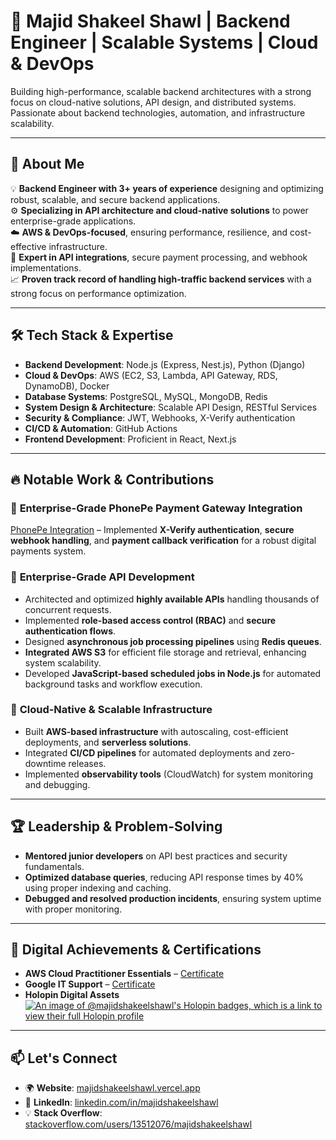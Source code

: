 # 🚀 Majid Shakeel Shawl | Backend Engineer | Scalable Systems | Cloud & DevOps  

Building high-performance, scalable backend architectures with a strong focus on cloud-native solutions, API design, and distributed systems. Passionate about backend technologies, automation, and infrastructure scalability.  

---

## 🔹 About Me  

💡 **Backend Engineer with 3+ years of experience** designing and optimizing robust, scalable, and secure backend applications.\
⚙️ **Specializing in API architecture and cloud-native solutions** to power enterprise-grade applications.\
☁️ **AWS & DevOps-focused**, ensuring performance, resilience, and cost-effective infrastructure.\
🔗 **Expert in API integrations**, secure payment processing, and webhook implementations.\
📈 **Proven track record of handling high-traffic backend services** with a strong focus on performance optimization.  

---

## 🛠️ **Tech Stack & Expertise**  

- **Backend Development**: Node.js (Express, Nest.js), Python (Django)  
- **Cloud & DevOps**: AWS (EC2, S3, Lambda, API Gateway, RDS, DynamoDB), Docker  
- **Database Systems**: PostgreSQL, MySQL, MongoDB, Redis  
- **System Design & Architecture**: Scalable API Design, RESTful Services  
- **Security & Compliance**: JWT, Webhooks, X-Verify authentication  
- **CI/CD & Automation**: GitHub Actions  
- **Frontend Development**: Proficient in React, Next.js  

---

## 🔥 **Notable Work & Contributions**  

### 📌 **Enterprise-Grade PhonePe Payment Gateway Integration**  

[PhonePe Integration](https://github.com/majidshakeelshawl/phonepe_integration) – Implemented **X-Verify authentication**, **secure webhook handling**, and **payment callback verification** for a robust digital payments system.  

### 📌 **Enterprise-Grade API Development**  

- Architected and optimized **highly available APIs** handling thousands of concurrent requests.  
- Implemented **role-based access control (RBAC)** and **secure authentication flows**.  
- Designed **asynchronous job processing pipelines** using **Redis queues**.  
- **Integrated AWS S3** for efficient file storage and retrieval, enhancing system scalability.  
- Developed **JavaScript-based scheduled jobs in Node.js** for automated background tasks and workflow execution.  

### 📌 **Cloud-Native & Scalable Infrastructure**  

- Built **AWS-based infrastructure** with autoscaling, cost-efficient deployments, and **serverless solutions**.  
- Integrated **CI/CD pipelines** for automated deployments and zero-downtime releases.  
- Implemented **observability tools** (CloudWatch) for system monitoring and debugging.  

---

## 🏆 Leadership & Problem-Solving  
- **Mentored junior developers** on API best practices and security fundamentals.  
- **Optimized database queries**, reducing API response times by 40% using proper indexing and caching.  
- **Debugged and resolved production incidents**, ensuring system uptime with proper monitoring.  

---

## 🏅 **Digital Achievements & Certifications**  

- **AWS Cloud Practitioner Essentials** – [Certificate](https://www.coursera.org/account/accomplishments/certificate/N8CF5MT8WEPY)  
- **Google IT Support** – [Certificate](https://www.coursera.org/account/accomplishments/specialization/certificate/3SQNV9GXA82K)  
- **Holopin Digital Assets** [![An image of @majidshakeelshawl's Holopin badges, which is a link to view their full Holopin profile](https://holopin.me/majidshakeelshawl)](https://holopin.io/@majidshakeelshawl)  

---

## 📫 **Let's Connect**  

- 🌍 **Website**: [majidshakeelshawl.vercel.app](https://majidshakeelshawl.vercel.app/)  
- 🔗 **LinkedIn**: [linkedin.com/in/majidshakeelshawl](https://www.linkedin.com/in/majidshakeelshawl/)  
- 💡 **Stack Overflow**: [stackoverflow.com/users/13512076/majidshakeelshawl](https://stackoverflow.com/users/13512076/majidshakeelshawl)
